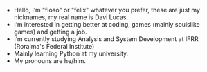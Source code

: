 -  Hello, I’m "floso" or "felix" whatever you prefer, these are just my nicknames, my real name is Davi Lucas.
-  I’m interested in getting better at coding, games (mainly soulslike games) and getting a job.
-  I’m currently studying Analysis and System Development at IFRR (Roraima's Federal Institute)
-  Mainly learning Python at my university.
-  My pronouns are he/him.

